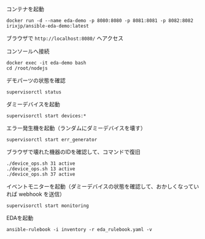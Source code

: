 
コンテナを起動
```
docker run -d --name eda-demo -p 8080:8080 -p 8081:8081 -p 8082:8082 irixjp/ansible-eda-demo:latest
```

ブラウザで `http://localhost:8080/` へアクセス


コンソールへ接続
```
docker exec -it eda-demo bash
cd /root/nodejs
```

デモパーツの状態を確認
```
supervisorctl status
```

ダミーデバイスを起動
```
supervisorctl start devices:*
```

エラー発生機を起動（ランダムにダミーデバイスを壊す）
```
supervisorctl start err_generator
```

ブラウザで壊れた機器のIDを確認して、コマンドで復旧
```
./device_ops.sh 31 active
./device_ops.sh 13 active
./device_ops.sh 37 active
```

イベントモニターを起動（ダミーデバイスの状態を確認して、おかしくなっていれば webhook を送信）
```
supervisorctl start monitoring
```

EDAを起動
```
ansible-rulebook -i inventory -r eda_rulebook.yaml -v
```

